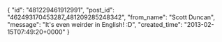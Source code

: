  {
   "id": "481229461912991",
   "post_id": "462493170453287_481209285248342",
   "from_name": "Scott Duncan",
   "message": "It's even weirder in English!  :D",
   "created_time": "2013-02-15T07:49:20+0000"
 }
